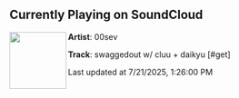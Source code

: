 ## Currently Playing on SoundCloud

[<img align="left" width="100" src="https://i1.sndcdn.com/artworks-Ne3OMKblmCYc3VwX-ZFHvPg-t500x500.png">](https://soundcloud.com/ih8sev/swaggedout)

**Artist**: 00sev 

**Track**: swaggedout w/ cluu + daikyu [#get]

Last updated at 7/21/2025, 1:26:00 PM
